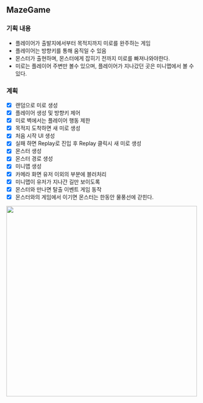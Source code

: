 ## MazeGame

### 기획 내용

- 플레이어가 출발지에서부터 목적지까지 미로를 완주하는 게임
- 플레이어는 방향키를 통해 움직일 수 있음
- 몬스터가 출현하며, 몬스터에게 잡히기 전까지 미로를 빠져나와야한다.
- 미로는 플레이어 주변만 볼수 있으며, 플레이어가 지나갔던 곳은 미니맵에서 볼 수 있다.

### 계획

- [x] 랜덤으로 미로 생성
- [x] 플레이어 생성 및 방향키 제어
- [x] 미로 벽에서는 플레이어 행동 제한
- [x] 목적지 도착하면 새 미로 생성
- [x] 처음 시작 UI 생성
- [x] 실패 하면 Replay로 진입 후 Replay 클릭시 새 미로 생성
- [x] 몬스터 생성
- [x] 몬스터 경로 생성
- [x] 미니맵 생성
- [x] 카메라 화면 유저 이외의 부분에 블러처리
- [x] 미니맵이 유저가 지나간 길만 보이도록
- [x] 몬스터와 만나면 탈출 이벤트 게임 동작
- [x] 몬스터와의 게임에서 이기면 몬스터는 한동안 물풍선에 갇힌다. 

<img src="./assets/211017_1.gif" width="500">